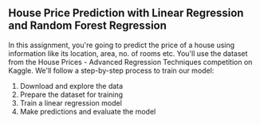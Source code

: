 ## House Price Prediction with Linear Regression and Random Forest Regression


In this assignment, you're going to predict the price of a house using information like its location, area, no. of rooms etc. You'll use the dataset from the House Prices - Advanced Regression Techniques competition on Kaggle. We'll follow a step-by-step process to train our model:

1. Download and explore the data
2. Prepare the dataset for training
3. Train a linear regression model
4. Make predictions and evaluate the model
